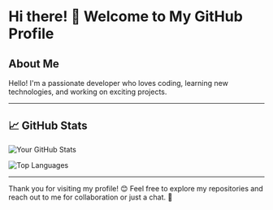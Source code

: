 # Hi there! 👋 Welcome to My GitHub Profile

## About Me

Hello! I'm a passionate developer who loves coding, learning new technologies, and working on exciting projects.

---

## 📈 GitHub Stats

![Your GitHub Stats](https://github-readme-stats.vercel.app/api?username=YOUR_USERNAME&show_icons=true&theme=radical)

![Top Languages](https://github-readme-stats.vercel.app/api/top-langs/?username=YOUR_USERNAME&layout=compact&theme=radical)

---

Thank you for visiting my profile! 😊 Feel free to explore my repositories and reach out to me for collaboration or just a chat. 🚀

